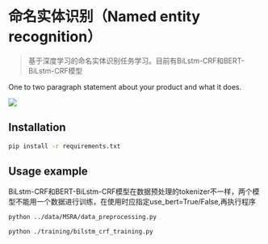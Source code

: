 # 命名实体识别（Named entity recognition）

> 基于深度学习的命名实体识别任务学习。目前有BiLstm-CRF和BERT-BiLstm-CRF模型


One to two paragraph statement about your product and what it does.

![](header.png)

## Installation

```sh
pip install -r requirements.txt
```

## Usage example

BiLstm-CRF和BERT-BiLstm-CRF模型在数据预处理的tokenizer不一样，两个模型不能用一个数据进行训练，在使用时应指定use_bert=True/False,再执行程序

```sh
python ../data/MSRA/data_preprocessing.py
```

```sh
python ./training/bilstm_crf_training.py
```

